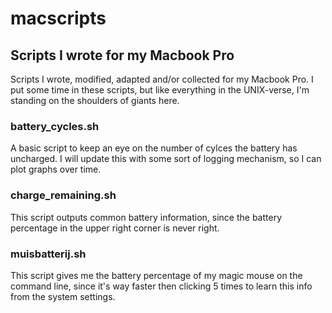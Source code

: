 # macscripts
## Scripts I wrote for my Macbook Pro

Scripts I wrote, modified, adapted and/or collected for my Macbook Pro. I put some time in these scripts, but like everything in the UNIX-verse, I'm standing on the shoulders of giants here.

### battery_cycles.sh

A basic script to keep an eye on the number of cylces the battery has uncharged. I will update this with some sort of logging mechanism, so I can plot graphs over time.

### charge_remaining.sh

This script outputs common battery information, since the battery percentage in the upper right corner is never right.

### muisbatterij.sh

This script gives me the battery percentage of my magic mouse on the command line, since it's way faster then clicking 5 times to learn this info from the system settings.

